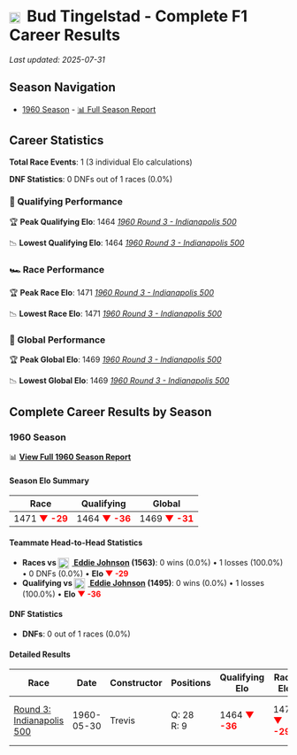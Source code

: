 # <img src="https://upload.wikimedia.org/wikipedia/commons/a/a4/Flag_of_the_United_States.svg" alt="United States" width="20" height="auto" style="vertical-align: middle; margin-right: 5px;" onerror="this.outerHTML='🇺🇸'; this.style.marginRight='5px';"/> Bud Tingelstad - Complete F1 Career Results

*Last updated: 2025-07-31*

## Season Navigation

- [1960 Season](#1960-season) - [📊 Full Season Report](../seasons/1960-season-report)

## Career Statistics

**Total Race Events**: 1 (3 individual Elo calculations)

**DNF Statistics**: 0 DNFs out of 1 races (0.0%)

### 🏁 Qualifying Performance

🏆 **Peak Qualifying Elo**: 1464
   *[1960 Round 3 - Indianapolis 500](../seasons/1960-season-report#round-3-indianapolis-500)*

📉 **Lowest Qualifying Elo**: 1464
   *[1960 Round 3 - Indianapolis 500](../seasons/1960-season-report#round-3-indianapolis-500)*

### 🏎️ Race Performance

🏆 **Peak Race Elo**: 1471
   *[1960 Round 3 - Indianapolis 500](../seasons/1960-season-report#round-3-indianapolis-500)*

📉 **Lowest Race Elo**: 1471
   *[1960 Round 3 - Indianapolis 500](../seasons/1960-season-report#round-3-indianapolis-500)*

### 🌟 Global Performance

🏆 **Peak Global Elo**: 1469
   *[1960 Round 3 - Indianapolis 500](../seasons/1960-season-report#round-3-indianapolis-500)*

📉 **Lowest Global Elo**: 1469
   *[1960 Round 3 - Indianapolis 500](../seasons/1960-season-report#round-3-indianapolis-500)*


## Complete Career Results by Season

### 1960 Season

📊 **[View Full 1960 Season Report](../seasons/1960-season-report)**

#### Season Elo Summary

| Race | Qualifying | Global |
|------|------------|--------|
| 1471 **<span style="color: red;">▼ -29</span>** | 1464 **<span style="color: red;">▼ -36</span>** | 1469 **<span style="color: red;">▼ -31</span>** |

#### Teammate Head-to-Head Statistics

- **Races vs [<img src="https://upload.wikimedia.org/wikipedia/commons/a/a4/Flag_of_the_United_States.svg" alt="United States" width="20" height="auto" style="vertical-align: middle; margin-right: 5px;" onerror="this.outerHTML='🇺🇸'; this.style.marginRight='5px';"/> Eddie Johnson](eddie-johnson) (1563)**: 0 wins (0.0%) • 1 losses (100.0%) • 0 DNFs (0.0%) • **Elo **<span style="color: red;">▼ -29</span>****
- **Qualifying vs [<img src="https://upload.wikimedia.org/wikipedia/commons/a/a4/Flag_of_the_United_States.svg" alt="United States" width="20" height="auto" style="vertical-align: middle; margin-right: 5px;" onerror="this.outerHTML='🇺🇸'; this.style.marginRight='5px';"/> Eddie Johnson](eddie-johnson) (1495)**: 0 wins (0.0%) • 1 losses (100.0%) • **Elo **<span style="color: red;">▼ -36</span>****


#### DNF Statistics

- **DNFs**: 0 out of 1 races (0.0%)

#### Detailed Results

| Race | Date | Constructor | Positions | Qualifying Elo | Race Elo | Global Elo | Teammate |
|------|------|-------------|-----------|----------------|----------|------------|----------|
| [Round 3: Indianapolis 500](../seasons/1960-season-report#round-3-indianapolis-500) | 1960-05-30 | Trevis | Q: 28<br/>R: 9 | 1464 **<span style="color: red;">▼ -36</span>** | 1471 **<span style="color: red;">▼ -29</span>** | 1469 **<span style="color: red;">▼ -31</span>** | [<img src="https://upload.wikimedia.org/wikipedia/commons/a/a4/Flag_of_the_United_States.svg" alt="United States" width="20" height="auto" style="vertical-align: middle; margin-right: 5px;" onerror="this.outerHTML='🇺🇸'; this.style.marginRight='5px';"/> Eddie Johnson](eddie-johnson)<br/>Q: 7<br/>R: 6 |

